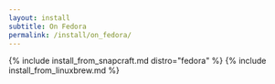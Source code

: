 ```yaml
---
layout: install
subtitle: On Fedora
permalink: /install/on_fedora/
---
```


{% include install_from_snapcraft.md distro="fedora" %}
{% include install_from_linuxbrew.md %}
